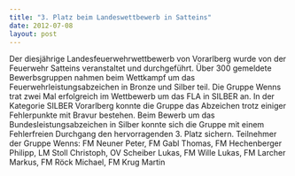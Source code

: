 ```yaml
---
title: "3. Platz beim Landeswettbewerb in Satteins"
date: 2012-07-08
layout: post
---
```


Der diesjährige Landesfeuerwehrwettbewerb von Vorarlberg wurde von der Feuerwehr Satteins veranstaltet und durchgeführt. Über 300 gemeldete Bewerbsgruppen nahmen beim Wettkampf um das Feuerwehrleistungsabzeichen in Bronze und Silber teil. Die Gruppe Wenns trat zwei Mal erfolgreich im Wettbewerb um das FLA in SILBER an. In der Kategorie SILBER Vorarlberg konnte die Gruppe das Abzeichen trotz einiger Fehlerpunkte mit Bravur bestehen. Beim Bewerb um das Bundesleistungsabzeichen in Silber konnte sich die Gruppe mit einem Fehlerfreien Durchgang den hervorragenden 3. Platz sichern.
Teilnehmer der Gruppe Wenns:
FM Neuner Peter, FM Gabl Thomas, FM Hechenberger Philipp, LM Stoll Christoph,
OV Scheiber Lukas, FM Wille Lukas, FM Larcher Markus, FM Röck Michael, FM Krug Martin
